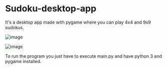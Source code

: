 # Sudoku-desktop-app
It's a desktop app made with pygame where you can play 4x4 and 9x9 sudokus.

![image](https://user-images.githubusercontent.com/86862867/176219028-0686b357-7cd9-4cf9-ba1e-85b412e10589.png)

![image](https://user-images.githubusercontent.com/86862867/176219198-f9a55552-f0af-40a1-a1d1-0598b6496e64.png)

To run the program you just have to execute main.py and have python 3 and pygame installed.

